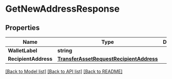 # GetNewAddressResponse

## Properties
Name | Type | Description | Notes
------------ | ------------- | ------------- | -------------
**WalletLabel** | **string** |  | 
**RecipientAddress** | [**TransferAssetRequestRecipientAddress**](TransferAssetRequest_recipient_address.md) |  | 

[[Back to Model list]](../README.md#documentation-for-models) [[Back to API list]](../README.md#documentation-for-api-endpoints) [[Back to README]](../README.md)


